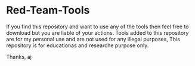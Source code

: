 # Red-Team-Tools

If you find this repository and want to use any of the tools then feel free to download but you are liable of your actions. Tools added to this repository are for my personal use and are not used for any illegal purposes, This repository is for educationas and researche purpose only.

Thanks, aj
